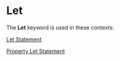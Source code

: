 
# Let <keyword>

The  **Let** keyword is used in these contexts:

[Let Statement](da1ec875-3c6a-b66d-a85f-bbf33f9a307a.md)

[Property Let Statement](ecc8c277-ca44-add3-81c9-262219b1f7d6.md)

